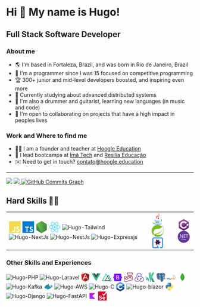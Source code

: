 # Hi 👋 My name is Hugo!

## Full Stack Software Developer
  
 ### About me
 
 * 🌎 I'm based in Fortaleza, Brazil, and was born in Rio de Janeiro, Brazil
 * 🌱 I'm a programmer since I was 15 focused on competitive programming
 * 🏆 300+ junior and mid-level developers boosted, and inspiring even more
 * 🧠 Currently studying about advanced distributed systems
 * 🎸 I'm also a drummer and guitarist, learning new languages (in music and code)
 * 🤝 I'm open to collaborating on projects that have a high impact in peoples lives
 
  <!--* ### Curent projects -->

 <!--* ✨ Leading and launching [Adda](https://github.com/adda-dev)-->
 <!--* * 🏆 200+ Junior devs boosted, and inspiring even more -->
 <!--** ⚡ Check out some of my classes at [Hoogle Repositories](https://github.com/Hoogle-Education) -->
 <!-- * 🔥 Bootcamp(s) that I'm current leading: [Sharp Coders](https://github.com/imalearningplace-education/Sharp-Coders-bootcamp) and [Turma Raia Drogasil]() -->
 <!-- * 📺 I stream live coding and create content at [twitch.tv/hey_hoogle](https://www.twitch.tv/hey_hoogle) to [Hoogle Youtube Channel](https://www.youtube.com/@hooogle) -->
 
 ### Work and Where to find me
 
 * 🧑‍💻 I am a founder and teacher at [Hoogle Education](https://www.linkedin.com/company/hoogle)
 * 🍎 I lead bootcamps at [Ímã Tech](https://github.com/imalearningplace-education) and [Resilia Educação](https://github.com/resilia-br)
 * ✉️ Need to get in touch? [contato@hoogle.education](mailto:contato@hoogle.education)
 
 <hr>
 
 <div style="align = center" >
   <img height="165em" src="https://github-readme-stats.vercel.app/api?username=hgrafa&show_icons=true&theme=tokyonight&include_all_commits=true&count_private=true&hide_border=true&hide_rank=true&hide=commits&custom_title=Stats"/>
<!--   <img height="140em" src="https://github-readme-stats.vercel.app/api/top-langs/?username=hgrafa&layout=compact&langs_count=7&theme=tokyonight&exclude_repo=beecrowd-solutions&hide_border=true&hide=makefile"/> -->
  <a href="github.com/hgrafa">
    <img height="165em" src="http://github-readme-streak-stats.herokuapp.com?user=hgrafa&theme=tokyonight&hide_border=true&fire=FF00E9" />
  </a>
  <a href="github.com/hgrafa">
   <img height="260em" src="https://github-readme-activity-graph.vercel.app/graph?username=hgrafa&theme=github&hide_border=true&bg_color=1A1B27&color=628FDA&line=2BAEAE&point=FE00E8&custom_title=Commits%20Graph" alt="GitHub Commits Graph" /> 
 </a> 
</div>

## Hard Skills 🧑‍💻

<div style="display: inline_block; align = center">
  <table>
    <tr>
      <td>
        <img align="center" alt="Hugo-JS" height="32" src="https://raw.githubusercontent.com/devicons/devicon/master/icons/javascript/javascript-plain.svg">
        <img align="center" alt="Hugo-TS" height="32" src="https://raw.githubusercontent.com/devicons/devicon/master/icons/typescript/typescript-plain.svg">
        <img align="center" alt="Hugo-NodeJs" height="32" src="https://raw.githubusercontent.com/devicons/devicon/master/icons/nodejs/nodejs-original.svg">
        <img align="center" alt="Hugo-React" height="32" src="https://raw.githubusercontent.com/devicons/devicon/master/icons/react/react-original.svg">
        <img align="center" alt="Hugo-Tailwind" height="32" src="https://cdn.jsdelivr.net/gh/devicons/devicon@latest/icons/tailwindcss/tailwindcss-original.svg">
        <img align="center" alt="Hugo-NextJs" width="32" src="https://raw.githubusercontent.com/danielcranney/readme-generator/main/public/icons/skills/nextjs-colored-dark.svg"/>
        <img align="center" alt="Hugo-NestJs" height="32" src="https://cdn.jsdelivr.net/gh/devicons/devicon@latest/icons/nestjs/nestjs-original.svg">
        <img align="center" alt="Hugo-Expressjs" height="32" src="https://raw.githubusercontent.com/danielcranney/readme-generator/main/public/icons/skills/express-colored-dark.svg">
      </td>
      <td>
      </td>
      <td>
        <img align="center" alt="Hugo-Java" height="32" src="https://raw.githubusercontent.com/devicons/devicon/master/icons/java/java-original.svg">
        <img align="center" alt="Hugo-Springboot" height="32" src="https://raw.githubusercontent.com/devicons/devicon/master/icons/spring/spring-original.svg">
        <img align="center" alt="Hugo-Springboot" height="32" src="https://raw.githubusercontent.com/devicons/devicon/master/icons/quarkus/quarkus-original.svg">
      </td>
      <td>
        <img align="center" alt="Hugo-C#" height="32" src="https://raw.githubusercontent.com/devicons/devicon/master/icons/csharp/csharp-original.svg">   
        <img align="center" alt="Hugo-dotnetcore" height="32" src="https://raw.githubusercontent.com/devicons/devicon/master/icons/dotnetcore/dotnetcore-original.svg">
      </td>
    </tr>
 </table> 
 
  
</div>
 
 ### Other Skills and Experiences
 <span>
  <img align="center" alt="Hugo-PHP" height="25" src="https://cdn.jsdelivr.net/gh/devicons/devicon@latest/icons/php/php-original.svg">
  <img align="center" alt="Hugo-Laravel" height="25" src="https://cdn.jsdelivr.net/gh/devicons/devicon@latest/icons/laravel/laravel-original.svg">
  <img align="center" alt="Hugo-Angular" height="25" src="https://raw.githubusercontent.com/devicons/devicon/master/icons/angularjs/angularjs-original.svg">
  <img align="center" alt="Hugo-VueJs" height="25" src="https://raw.githubusercontent.com/devicons/devicon/master/icons/vuejs/vuejs-original.svg">
  <img align="center" alt="Hugo-NuxtJs" height="25" src="https://raw.githubusercontent.com/devicons/devicon/master/icons/nuxtjs/nuxtjs-original.svg">
  <img align="center" alt="Hugo-Bootstrap" height="25" src="https://raw.githubusercontent.com/devicons/devicon/master/icons/bootstrap/bootstrap-original.svg">
  <img align="center" alt="Hugo-Jest" height="25" src="https://raw.githubusercontent.com/devicons/devicon/master/icons/jest/jest-plain.svg">
  <img align="center" alt="Hugo-Redux" height="25" src="https://raw.githubusercontent.com/devicons/devicon/master/icons/redux/redux-original.svg">
  <img align="center" alt="Hugo-Karma" height="25" src="https://raw.githubusercontent.com/devicons/devicon/master/icons/karma/karma-original.svg">
  <img align="center" alt="Hugo-PostreSQL" height="25" src="https://raw.githubusercontent.com/devicons/devicon/master/icons/postgresql/postgresql-original.svg">
  <img align="center" alt="Hugo-MySQL" height="25" src="https://raw.githubusercontent.com/devicons/devicon/master/icons/mysql/mysql-original-wordmark.svg">
  <img align="center" alt="Hugo-MongoDB" height="25" src="https://raw.githubusercontent.com/devicons/devicon/master/icons/mongodb/mongodb-original.svg">
  <img align="center" alt="Hugo-Kafka" height="25" src="https://cdn.jsdelivr.net/gh/devicons/devicon/icons/apachekafka/apachekafka-original.svg" />
  <img align="center" alt="Hugo-Docker" height="25" src="https://raw.githubusercontent.com/devicons/devicon/master/icons/docker/docker-original.svg">
  <img align="center" alt="Hugo-AWS" height="25" src="https://cdn.jsdelivr.net/gh/devicons/devicon@latest/icons/amazonwebservices/amazonwebservices-original-wordmark.svg">
  <img align="center" alt="Hugo-C" height="25" src="https://cdn.jsdelivr.net/gh/devicons/devicon/icons/c/c-original.svg" />
  <img align="center" alt="Hugo-Cplusplus" height="25" src="https://raw.githubusercontent.com/devicons/devicon/master/icons/cplusplus/cplusplus-original.svg">
  <img align="center" alt="Hugo-blazor" height="32" src="https://cdn.jsdelivr.net/gh/devicons/devicon@latest/icons/blazor/blazor-original.svg">
  <img align="center" alt="Hugo-Python" height="25" src="https://raw.githubusercontent.com/devicons/devicon/master/icons/python/python-original.svg">
  <img align="center" alt="Hugo-Django" height="25" src="https://cdn.jsdelivr.net/gh/devicons/devicon/icons/django/django-plain.svg" />
  <img align="center" alt="Hugo-FastAPI" height="25" src="https://cdn.jsdelivr.net/gh/devicons/devicon/icons/fastapi/fastapi-original.svg" />
  <img align="center" alt="Hugo-Kotlin" height="21" src="https://raw.githubusercontent.com/devicons/devicon/master/icons/kotlin/kotlin-original.svg">
  <img align="center" alt="Hugo-Selenium" height="25" src="https://raw.githubusercontent.com/devicons/devicon/master/icons/selenium/selenium-original.svg">
</span>
